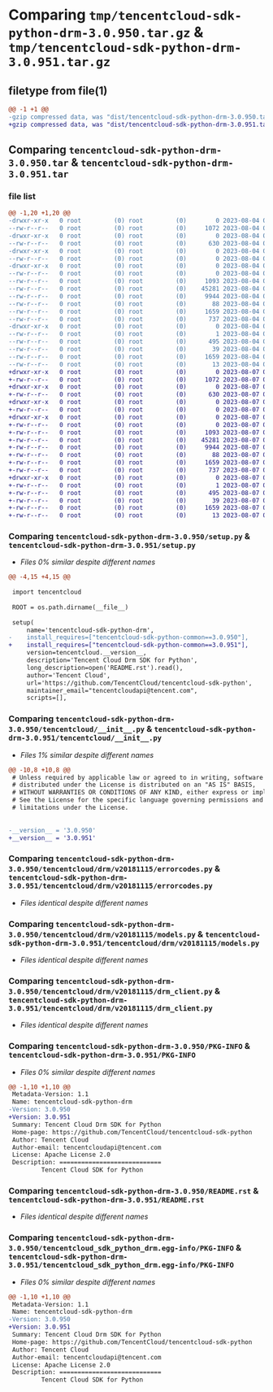 # Comparing `tmp/tencentcloud-sdk-python-drm-3.0.950.tar.gz` & `tmp/tencentcloud-sdk-python-drm-3.0.951.tar.gz`

## filetype from file(1)

```diff
@@ -1 +1 @@
-gzip compressed data, was "dist/tencentcloud-sdk-python-drm-3.0.950.tar", last modified: Fri Aug  4 00:25:43 2023, max compression
+gzip compressed data, was "dist/tencentcloud-sdk-python-drm-3.0.951.tar", last modified: Mon Aug  7 00:25:30 2023, max compression
```

## Comparing `tencentcloud-sdk-python-drm-3.0.950.tar` & `tencentcloud-sdk-python-drm-3.0.951.tar`

### file list

```diff
@@ -1,20 +1,20 @@
-drwxr-xr-x   0 root         (0) root         (0)        0 2023-08-04 00:25:43.000000 tencentcloud-sdk-python-drm-3.0.950/
--rw-r--r--   0 root         (0) root         (0)     1072 2023-08-04 00:25:43.000000 tencentcloud-sdk-python-drm-3.0.950/setup.py
-drwxr-xr-x   0 root         (0) root         (0)        0 2023-08-04 00:25:43.000000 tencentcloud-sdk-python-drm-3.0.950/tencentcloud/
--rw-r--r--   0 root         (0) root         (0)      630 2023-08-04 00:25:43.000000 tencentcloud-sdk-python-drm-3.0.950/tencentcloud/__init__.py
-drwxr-xr-x   0 root         (0) root         (0)        0 2023-08-04 00:25:43.000000 tencentcloud-sdk-python-drm-3.0.950/tencentcloud/drm/
--rw-r--r--   0 root         (0) root         (0)        0 2023-08-04 00:25:43.000000 tencentcloud-sdk-python-drm-3.0.950/tencentcloud/drm/__init__.py
-drwxr-xr-x   0 root         (0) root         (0)        0 2023-08-04 00:25:43.000000 tencentcloud-sdk-python-drm-3.0.950/tencentcloud/drm/v20181115/
--rw-r--r--   0 root         (0) root         (0)        0 2023-08-04 00:25:43.000000 tencentcloud-sdk-python-drm-3.0.950/tencentcloud/drm/v20181115/__init__.py
--rw-r--r--   0 root         (0) root         (0)     1093 2023-08-04 00:25:43.000000 tencentcloud-sdk-python-drm-3.0.950/tencentcloud/drm/v20181115/errorcodes.py
--rw-r--r--   0 root         (0) root         (0)    45281 2023-08-04 00:25:43.000000 tencentcloud-sdk-python-drm-3.0.950/tencentcloud/drm/v20181115/models.py
--rw-r--r--   0 root         (0) root         (0)     9944 2023-08-04 00:25:43.000000 tencentcloud-sdk-python-drm-3.0.950/tencentcloud/drm/v20181115/drm_client.py
--rw-r--r--   0 root         (0) root         (0)       88 2023-08-04 00:25:43.000000 tencentcloud-sdk-python-drm-3.0.950/setup.cfg
--rw-r--r--   0 root         (0) root         (0)     1659 2023-08-04 00:25:43.000000 tencentcloud-sdk-python-drm-3.0.950/PKG-INFO
--rw-r--r--   0 root         (0) root         (0)      737 2023-08-04 00:25:43.000000 tencentcloud-sdk-python-drm-3.0.950/README.rst
-drwxr-xr-x   0 root         (0) root         (0)        0 2023-08-04 00:25:43.000000 tencentcloud-sdk-python-drm-3.0.950/tencentcloud_sdk_python_drm.egg-info/
--rw-r--r--   0 root         (0) root         (0)        1 2023-08-04 00:25:43.000000 tencentcloud-sdk-python-drm-3.0.950/tencentcloud_sdk_python_drm.egg-info/dependency_links.txt
--rw-r--r--   0 root         (0) root         (0)      495 2023-08-04 00:25:43.000000 tencentcloud-sdk-python-drm-3.0.950/tencentcloud_sdk_python_drm.egg-info/SOURCES.txt
--rw-r--r--   0 root         (0) root         (0)       39 2023-08-04 00:25:43.000000 tencentcloud-sdk-python-drm-3.0.950/tencentcloud_sdk_python_drm.egg-info/requires.txt
--rw-r--r--   0 root         (0) root         (0)     1659 2023-08-04 00:25:43.000000 tencentcloud-sdk-python-drm-3.0.950/tencentcloud_sdk_python_drm.egg-info/PKG-INFO
--rw-r--r--   0 root         (0) root         (0)       13 2023-08-04 00:25:43.000000 tencentcloud-sdk-python-drm-3.0.950/tencentcloud_sdk_python_drm.egg-info/top_level.txt
+drwxr-xr-x   0 root         (0) root         (0)        0 2023-08-07 00:25:30.000000 tencentcloud-sdk-python-drm-3.0.951/
+-rw-r--r--   0 root         (0) root         (0)     1072 2023-08-07 00:25:30.000000 tencentcloud-sdk-python-drm-3.0.951/setup.py
+drwxr-xr-x   0 root         (0) root         (0)        0 2023-08-07 00:25:30.000000 tencentcloud-sdk-python-drm-3.0.951/tencentcloud/
+-rw-r--r--   0 root         (0) root         (0)      630 2023-08-07 00:25:30.000000 tencentcloud-sdk-python-drm-3.0.951/tencentcloud/__init__.py
+drwxr-xr-x   0 root         (0) root         (0)        0 2023-08-07 00:25:30.000000 tencentcloud-sdk-python-drm-3.0.951/tencentcloud/drm/
+-rw-r--r--   0 root         (0) root         (0)        0 2023-08-07 00:25:30.000000 tencentcloud-sdk-python-drm-3.0.951/tencentcloud/drm/__init__.py
+drwxr-xr-x   0 root         (0) root         (0)        0 2023-08-07 00:25:30.000000 tencentcloud-sdk-python-drm-3.0.951/tencentcloud/drm/v20181115/
+-rw-r--r--   0 root         (0) root         (0)        0 2023-08-07 00:25:30.000000 tencentcloud-sdk-python-drm-3.0.951/tencentcloud/drm/v20181115/__init__.py
+-rw-r--r--   0 root         (0) root         (0)     1093 2023-08-07 00:25:30.000000 tencentcloud-sdk-python-drm-3.0.951/tencentcloud/drm/v20181115/errorcodes.py
+-rw-r--r--   0 root         (0) root         (0)    45281 2023-08-07 00:25:30.000000 tencentcloud-sdk-python-drm-3.0.951/tencentcloud/drm/v20181115/models.py
+-rw-r--r--   0 root         (0) root         (0)     9944 2023-08-07 00:25:30.000000 tencentcloud-sdk-python-drm-3.0.951/tencentcloud/drm/v20181115/drm_client.py
+-rw-r--r--   0 root         (0) root         (0)       88 2023-08-07 00:25:30.000000 tencentcloud-sdk-python-drm-3.0.951/setup.cfg
+-rw-r--r--   0 root         (0) root         (0)     1659 2023-08-07 00:25:30.000000 tencentcloud-sdk-python-drm-3.0.951/PKG-INFO
+-rw-r--r--   0 root         (0) root         (0)      737 2023-08-07 00:25:30.000000 tencentcloud-sdk-python-drm-3.0.951/README.rst
+drwxr-xr-x   0 root         (0) root         (0)        0 2023-08-07 00:25:30.000000 tencentcloud-sdk-python-drm-3.0.951/tencentcloud_sdk_python_drm.egg-info/
+-rw-r--r--   0 root         (0) root         (0)        1 2023-08-07 00:25:30.000000 tencentcloud-sdk-python-drm-3.0.951/tencentcloud_sdk_python_drm.egg-info/dependency_links.txt
+-rw-r--r--   0 root         (0) root         (0)      495 2023-08-07 00:25:30.000000 tencentcloud-sdk-python-drm-3.0.951/tencentcloud_sdk_python_drm.egg-info/SOURCES.txt
+-rw-r--r--   0 root         (0) root         (0)       39 2023-08-07 00:25:30.000000 tencentcloud-sdk-python-drm-3.0.951/tencentcloud_sdk_python_drm.egg-info/requires.txt
+-rw-r--r--   0 root         (0) root         (0)     1659 2023-08-07 00:25:30.000000 tencentcloud-sdk-python-drm-3.0.951/tencentcloud_sdk_python_drm.egg-info/PKG-INFO
+-rw-r--r--   0 root         (0) root         (0)       13 2023-08-07 00:25:30.000000 tencentcloud-sdk-python-drm-3.0.951/tencentcloud_sdk_python_drm.egg-info/top_level.txt
```

### Comparing `tencentcloud-sdk-python-drm-3.0.950/setup.py` & `tencentcloud-sdk-python-drm-3.0.951/setup.py`

 * *Files 0% similar despite different names*

```diff
@@ -4,15 +4,15 @@
 
 import tencentcloud
 
 ROOT = os.path.dirname(__file__)
 
 setup(
     name='tencentcloud-sdk-python-drm',
-    install_requires=["tencentcloud-sdk-python-common==3.0.950"],
+    install_requires=["tencentcloud-sdk-python-common==3.0.951"],
     version=tencentcloud.__version__,
     description='Tencent Cloud Drm SDK for Python',
     long_description=open('README.rst').read(),
     author='Tencent Cloud',
     url='https://github.com/TencentCloud/tencentcloud-sdk-python',
     maintainer_email="tencentcloudapi@tencent.com",
     scripts=[],
```

### Comparing `tencentcloud-sdk-python-drm-3.0.950/tencentcloud/__init__.py` & `tencentcloud-sdk-python-drm-3.0.951/tencentcloud/__init__.py`

 * *Files 1% similar despite different names*

```diff
@@ -10,8 +10,8 @@
 # Unless required by applicable law or agreed to in writing, software
 # distributed under the License is distributed on an "AS IS" BASIS,
 # WITHOUT WARRANTIES OR CONDITIONS OF ANY KIND, either express or implied.
 # See the License for the specific language governing permissions and
 # limitations under the License.
 
 
-__version__ = '3.0.950'
+__version__ = '3.0.951'
```

### Comparing `tencentcloud-sdk-python-drm-3.0.950/tencentcloud/drm/v20181115/errorcodes.py` & `tencentcloud-sdk-python-drm-3.0.951/tencentcloud/drm/v20181115/errorcodes.py`

 * *Files identical despite different names*

### Comparing `tencentcloud-sdk-python-drm-3.0.950/tencentcloud/drm/v20181115/models.py` & `tencentcloud-sdk-python-drm-3.0.951/tencentcloud/drm/v20181115/models.py`

 * *Files identical despite different names*

### Comparing `tencentcloud-sdk-python-drm-3.0.950/tencentcloud/drm/v20181115/drm_client.py` & `tencentcloud-sdk-python-drm-3.0.951/tencentcloud/drm/v20181115/drm_client.py`

 * *Files identical despite different names*

### Comparing `tencentcloud-sdk-python-drm-3.0.950/PKG-INFO` & `tencentcloud-sdk-python-drm-3.0.951/PKG-INFO`

 * *Files 0% similar despite different names*

```diff
@@ -1,10 +1,10 @@
 Metadata-Version: 1.1
 Name: tencentcloud-sdk-python-drm
-Version: 3.0.950
+Version: 3.0.951
 Summary: Tencent Cloud Drm SDK for Python
 Home-page: https://github.com/TencentCloud/tencentcloud-sdk-python
 Author: Tencent Cloud
 Author-email: tencentcloudapi@tencent.com
 License: Apache License 2.0
 Description: ============================
         Tencent Cloud SDK for Python
```

### Comparing `tencentcloud-sdk-python-drm-3.0.950/README.rst` & `tencentcloud-sdk-python-drm-3.0.951/README.rst`

 * *Files identical despite different names*

### Comparing `tencentcloud-sdk-python-drm-3.0.950/tencentcloud_sdk_python_drm.egg-info/PKG-INFO` & `tencentcloud-sdk-python-drm-3.0.951/tencentcloud_sdk_python_drm.egg-info/PKG-INFO`

 * *Files 0% similar despite different names*

```diff
@@ -1,10 +1,10 @@
 Metadata-Version: 1.1
 Name: tencentcloud-sdk-python-drm
-Version: 3.0.950
+Version: 3.0.951
 Summary: Tencent Cloud Drm SDK for Python
 Home-page: https://github.com/TencentCloud/tencentcloud-sdk-python
 Author: Tencent Cloud
 Author-email: tencentcloudapi@tencent.com
 License: Apache License 2.0
 Description: ============================
         Tencent Cloud SDK for Python
```

